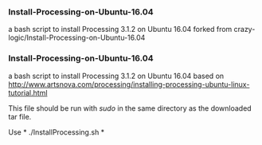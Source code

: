 ### Install-Processing-on-Ubuntu-16.04
a bash script to install Processing 3.1.2 on Ubuntu 16.04
forked from crazy-logic/Install-Processing-on-Ubuntu-16.04

### Install-Processing-on-Ubuntu-16.04
a bash script to install Processing 3.1.2 on Ubuntu 16.04
based on http://www.artsnova.com/processing/installing-processing-ubuntu-linux-tutorial.html 

This file should be run with *sudo* in the same directory as the downloaded tar file.

Use * ./InstallProcessing.sh *

